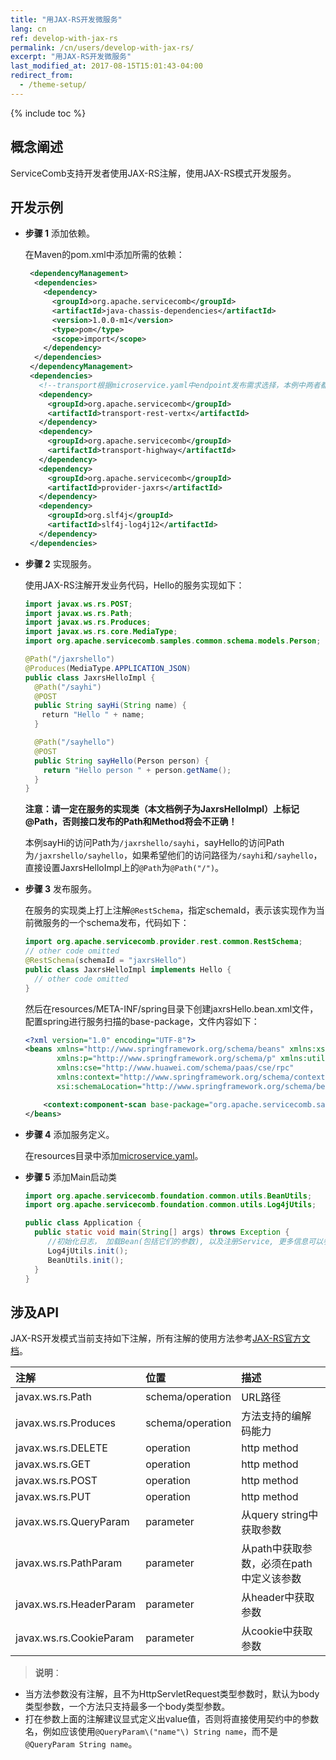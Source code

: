 ```yaml
---
title: "用JAX-RS开发微服务"
lang: cn
ref: develop-with-jax-rs
permalink: /cn/users/develop-with-jax-rs/
excerpt: "用JAX-RS开发微服务"
last_modified_at: 2017-08-15T15:01:43-04:00
redirect_from:
  - /theme-setup/
---
```


{% include toc %}

## 概念阐述

ServiceComb支持开发者使用JAX-RS注解，使用JAX-RS模式开发服务。

## 开发示例
* **步骤 1** 添加依赖。

   在Maven的pom.xml中添加所需的依赖：

   ```xml
    <dependencyManagement>
     <dependencies>
       <dependency>
         <groupId>org.apache.servicecomb</groupId>
         <artifactId>java-chassis-dependencies</artifactId>
         <version>1.0.0-m1</version>
         <type>pom</type>
         <scope>import</scope>
       </dependency>
     </dependencies>
    </dependencyManagement>
    <dependencies>
      <!--transport根据microservice.yaml中endpoint发布需求选择，本例中两者都引入，也可以二选一-->
      <dependency>
        <groupId>org.apache.servicecomb</groupId>
        <artifactId>transport-rest-vertx</artifactId>
      </dependency>
      <dependency>
        <groupId>org.apache.servicecomb</groupId>
        <artifactId>transport-highway</artifactId>
      </dependency>
      <dependency>
        <groupId>org.apache.servicecomb</groupId>
        <artifactId>provider-jaxrs</artifactId>
      </dependency>
      <dependency>
        <groupId>org.slf4j</groupId>
        <artifactId>slf4j-log4j12</artifactId>
      </dependency>
    </dependencies>
   ```

* **步骤 2** 实现服务。

   使用JAX-RS注解开发业务代码，Hello的服务实现如下：

   ```java
   import javax.ws.rs.POST;
   import javax.ws.rs.Path;
   import javax.ws.rs.Produces;
   import javax.ws.rs.core.MediaType;
   import org.apache.servicecomb.samples.common.schema.models.Person;

   @Path("/jaxrshello")
   @Produces(MediaType.APPLICATION_JSON)
   public class JaxrsHelloImpl {
     @Path("/sayhi")
     @POST
     public String sayHi(String name) {
     　return "Hello " + name;
     }

     @Path("/sayhello")
     @POST
     public String sayHello(Person person) {
       return "Hello person " + person.getName();
     }
   }
   ```
   
   **注意：请一定在服务的实现类（本文档例子为JaxrsHelloImpl）上标记@Path，否则接口发布的Path和Method将会不正确！**
   
   本例sayHi的访问Path为`/jaxrshello/sayhi`，sayHello的访问Path为`/jaxrshello/sayhello`，如果希望他们的访问路径为`/sayhi`和`/sayhello`，直接设置JaxrsHelloImpl上的`@Path`为`@Path("/")`。

* **步骤 3** 发布服务。

   在服务的实现类上打上注解`@RestSchema`，指定schemaId，表示该实现作为当前微服务的一个schema发布，代码如下：

   ```java
   import org.apache.servicecomb.provider.rest.common.RestSchema;
   // other code omitted
   @RestSchema(schemaId = "jaxrsHello")
   public class JaxrsHelloImpl implements Hello {
     // other code omitted
   }
   ```

   然后在resources/META-INF/spring目录下创建jaxrsHello.bean.xml文件，配置spring进行服务扫描的base-package，文件内容如下：

   ```xml
   <?xml version="1.0" encoding="UTF-8"?>
   <beans xmlns="http://www.springframework.org/schema/beans" xmlns:xsi="http://www.w3.org/2001/XMLSchema-instance "
          xmlns:p="http://www.springframework.org/schema/p" xmlns:util="http://www.springframework.org/schema/util"
          xmlns:cse="http://www.huawei.com/schema/paas/cse/rpc"
          xmlns:context="http://www.springframework.org/schema/context"
          xsi:schemaLocation="http://www.springframework.org/schema/beans classpath:org/springframework/beans/factory/xml/spring-beans-3.0.xsd http://www.springframework.org/schema/context http://www.springframework.org/schema/context/spring-context-3.0.xsd http://www.huawei.com/schema/paas/cse/rpc classpath:META-INF/spring/spring-paas-cse-rpc.xsd">
   
       <context:component-scan base-package="org.apache.servicecomb.samples.jaxrs.provider"/>
   </beans>
   ```

* **步骤 4** 添加服务定义。

   在resources目录中添加[microservice.yaml](https://docs.servicecomb.io/java-chassis/zh_CN/build-provider/definition/service-definition.html)。

* **步骤 5** 添加Main启动类

   ```java
   import org.apache.servicecomb.foundation.common.utils.BeanUtils;
   import org.apache.servicecomb.foundation.common.utils.Log4jUtils;

   public class Application {
     public static void main(String[] args) throws Exception {
        //初始化日志， 加载Bean(包括它们的参数), 以及注册Service, 更多信息可以参见文档 : https://docs.servicecomb.io/java-chassis/zh_CN/build-provider/bootup.html
        Log4jUtils.init();
        BeanUtils.init();
     }
   }
   ```

## 涉及API

JAX-RS开发模式当前支持如下注解，所有注解的使用方法参考[JAX-RS官方文档](https://jax-rs-spec.java.net/nonav/2.0-rev-a/apidocs/index.html)。

| 注解 | 位置 | 描述 |
| :--- | :--- | :--- |
| javax.ws.rs.Path | schema/operation | URL路径 |
| javax.ws.rs.Produces | schema/operation | 方法支持的编解码能力 |
| javax.ws.rs.DELETE | operation | http method |
| javax.ws.rs.GET | operation | http method |
| javax.ws.rs.POST | operation | http method |
| javax.ws.rs.PUT | operation | http method |
| javax.ws.rs.QueryParam | parameter | 从query string中获取参数 |
| javax.ws.rs.PathParam | parameter | 从path中获取参数，必须在path中定义该参数 |
| javax.ws.rs.HeaderParam | parameter | 从header中获取参数 |
| javax.ws.rs.CookieParam | parameter | 从cookie中获取参数 |

> **说明**：
- 当方法参数没有注解，且不为HttpServletRequest类型参数时，默认为body类型参数，一个方法只支持最多一个body类型参数。
- 打在参数上面的注解建议显式定义出value值，否则将直接使用契约中的参数名，例如应该使用`@QueryParam\("name"\) String name`，而不是`@QueryParam String name`。
